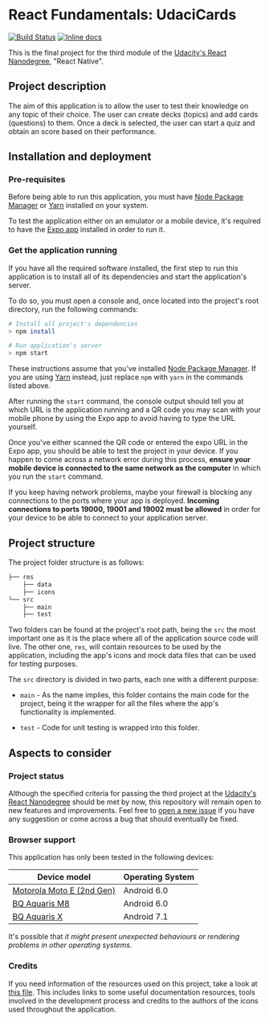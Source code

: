 # React Fundamentals: UdaciCards

[![Build Status](https://travis-ci.org/LonelyPrincess/reactnd-project-udacicards.svg?branch=master)](https://travis-ci.org/LonelyPrincess/reactnd-project-udacicards)
[![Inline docs](http://inch-ci.org/github/LonelyPrincess/reactnd-project-udacicards.svg?branch=master&style=shields)](http://inch-ci.org/github/LonelyPrincess/reactnd-project-udacicards)

This is the final project for the third module of the [Udacity's React Nanodegree](https://www.udacity.com/course/react-nanodegree--nd019), "React Native".

## Project description

The aim of this application is to allow the user to test their knowledge on any topic of their choice. The user can create decks (topics) and add cards (questions) to them. Once a deck is selected, the user can start a quiz and obtain an score based on their performance.

## Installation and deployment

### Pre-requisites

Before being able to run this application, you must have [Node Package Manager](https://nodejs.org/en/) or [Yarn](https://yarnpkg.com/) installed on your system.

To test the application either on an emulator or a mobile device, it's required to have the [Expo app](https://expo.io/tools#client) installed in order to run it.

### Get the application running

If you have all the required software installed, the first step to run this application is to install all of its dependencies and start the application's server.

To do so, you must open a console and, once located into the project's root directory, run the following commands:

```bash
# Install all project's dependencies
> npm install

# Run application's server
> npm start
```

These instructions assume that you've installed [Node Package Manager](https://nodejs.org/en/). If you are using [Yarn](https://yarnpkg.com/) instead, just replace `npm` with `yarn` in the commands listed above.

After running the `start` command, the console output should tell you at which URL is the application running and a QR code you may scan with your mobile phone by using the Expo app to avoid having to type the URL yourself.

Once you've either scanned the QR code or entered the expo URL in the Expo app, you should be able to test the project in your device. If you happen to come across a network error during this process, **ensure your mobile device is connected to the same network as the computer** in which you run the `start` command.

If you keep having network problems, maybe your firewall is blocking any connections to the ports where your app is deployed. **Incoming connections to ports 19000, 19001 and 19002 must be allowed** in order for your device to be able to connect to your application server.

## Project structure

The project folder structure is as follows:

```bash
├── res
    ├── data
    ├── icons
└── src
    ├── main
    ├── test
```

Two folders can be found at the project's root path, being the `src` the most important one as it is the place where all of the application source code will live. The other one, `res`, will contain resources to be used by the application, including the app's icons and mock data files that can be used for testing purposes.

The `src` directory is divided in two parts, each one with a different purpose:

- `main` - As the name implies, this folder contains the main code for the project, being it the wrapper for all the files where the app's functionality is implemented.

- `test` - Code for unit testing is wrapped into this folder.

## Aspects to consider

### Project status

Although the specified criteria for passing the third project at the [Udacity's React Nanodegree](https://www.udacity.com/course/react-nanodegree--nd019) should be met by now, this repository will remain open to new features and improvements. Feel free to [open a new issue](https://github.com/LonelyPrincess/reactnd-project-udacicards/issues) if you have any suggestion or come across a bug that should eventually be fixed.

### Browser support

This application has only been tested in the following devices:

| Device model | Operating System |
|---|---|
| [Motorola Moto E (2nd Gen)](https://www.gsmarena.com/motorola_moto_e_(2nd_gen)-6986.php) | Android 6.0 |
| [BQ Aquaris M8](http://www.gsm-specs.com/specifications/bq-aquaris-m8-tablet/) | Android 6.0 |
| [BQ Aquaris X](https://www.gsmarena.com/bq_aquaris_x-8642.php) | Android 7.1 |

It's possible that _it might present unexpected behaviours or rendering problems in other operating systems_.

### Credits

If you need information of the resources used on this project, take a look at [this file](CREDITS.md). This includes links to some useful documentation resources, tools involved in the development process and credits to the authors of the icons used throughout the application.